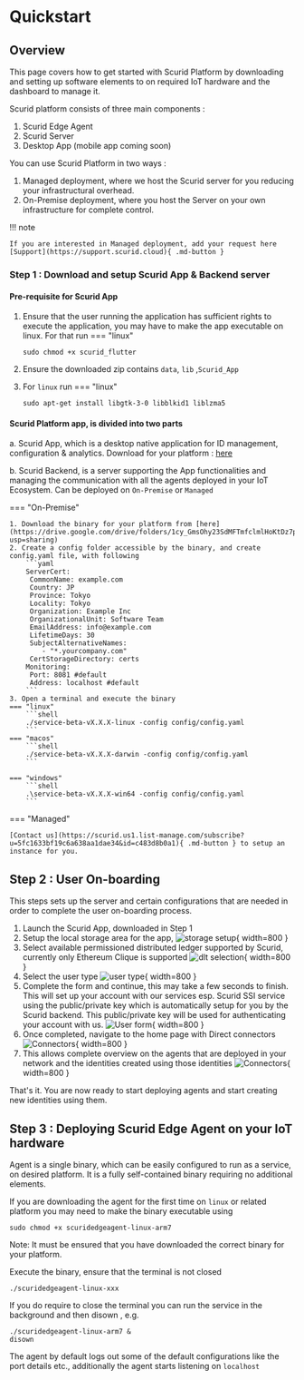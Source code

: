 # Quickstart

## Overview
This page covers how to get started with Scurid Platform by downloading and setting up software elements to on required IoT hardware and the dashboard to manage it.

Scurid platform consists of three main components :

1. Scurid Edge Agent
2. Scurid Server
3. Desktop App (mobile app coming soon)

You can use Scurid Platform in two ways :

1. Managed deployment, where we host the Scurid server for you reducing your infrastructural overhead.
2. On-Premise deployment, where you host the Server on your own infrastructure for complete control.

!!! note

    If you are interested in Managed deployment, add your request here [Support](https://support.scurid.cloud){ .md-button }


### Step 1 : Download and setup Scurid App & Backend server

#### Pre-requisite for Scurid App
1. Ensure that the user running the application has sufficient rights to execute the application, you may have to make the app executable on linux. 
For that run
=== "linux"
    
    ```shell
    sudo chmod +x scurid_flutter
    ```
   
2. Ensure the downloaded zip contains `data`, `lib` ,`Scurid_App` 
3. For `linux` run
=== "linux"
    
    ```shell
    sudo apt-get install libgtk-3-0 libblkid1 liblzma5
    ```

    
#### Scurid Platform app, is divided into two parts

a. Scurid App, which is a desktop native application for ID management, configuration & analytics. Download for your platform : [here](https://scurid.com/downloads) 

b. Scurid Backend, is a server supporting the App functionalities and managing the communication with all the agents deployed in your IoT Ecosystem. Can be deployed on `On-Premise` or `Managed` 

=== "On-Premise"

    1. Download the binary for your platform from [here](https://drive.google.com/drive/folders/1cy_GmsOhy23SdMFTmfclmlHoKtDz7p_s?usp=sharing)
    2. Create a config folder accessible by the binary, and create config.yaml file, with following
        ```yaml
        ServerCert:
         CommonName: example.com
         Country: JP
         Province: Tokyo
         Locality: Tokyo
         Organization: Example Inc
         OrganizationalUnit: Software Team
         EmailAddress: info@example.com
         LifetimeDays: 30
         SubjectAlternativeNames:
            - "*.yourcompany.com"
         CertStorageDirectory: certs
        Monitoring:
         Port: 8081 #default
         Address: localhost #default
        ```
    3. Open a terminal and execute the binary
    === "linux"
        ```shell
        ./service-beta-vX.X.X-linux -config config/config.yaml
        ``` 
    === "macos"
        ```shell
        ./service-beta-vX.X.X-darwin -config config/config.yaml
        ```

    === "windows"
        ```shell
        .\service-beta-vX.X.X-win64 -config config/config.yaml
        ```

=== "Managed"

    [Contact us](https://scurid.us1.list-manage.com/subscribe?u=5fc1633bf19c6a638aa1dae34&id=c483d8b0a1){ .md-button } to setup an instance for you.


## Step 2 : User On-boarding
This steps sets up the server and certain configurations that are needed in order to complete the user on-boarding process.

1. Launch the Scurid App, downloaded in Step 1 
2. Setup the local storage area for the app, ![storage setup](img/storagesetup.png){ width=800 }
3. Select available permissioned distributed ledger supported by Scurid, currently only Ethereum Clique is supported ![dlt selection](img/dltselection.png){ width=800 }
4. Select the user type ![user type](img/usertypes.png){ width=800 }
5. Complete the form and continue, this may take a few seconds to finish. This will set up your account with our services esp. Scurid SSI service using the public/private key which is automatically setup for you by the Scurid backend. This public/private key will be used for authenticating your account with us. ![User form](img/userprofileform.png){ width=800 }
6. Once completed, navigate to the home page with Direct connectors ![Connectors](img/connectors.png){ width=800 }
7. This allows complete overview on the agents that are deployed in your network and the identities created using those identities ![Connectors](img/homepage.png){ width=800 }


That's it. You are now ready to start deploying agents and start creating new identities using them.


## Step 3 : Deploying Scurid Edge Agent on your IoT hardware

Agent is a single binary, which can be easily configured to run as a service, on desired platform. It is a fully self-contained binary requiring no additional elements.

If you are downloading the agent for the first time on `linux` or related platform you may need to make the binary executable using 

```shell
sudo chmod +x scuridedgeagent-linux-arm7 
```
Note: It must be ensured that you have downloaded the correct binary for your platform.

Execute the binary, ensure that the terminal is not closed

```shell
./scuridedgeagent-linux-xxx
```

If you do require to close the terminal you can run the service in the background and then disown , e.g.

```shell
./scuridedgeagent-linux-arm7 &
disown
```

The agent by default logs out some of the default configurations like the port details etc., additionally the agent starts listening on `localhost`
 